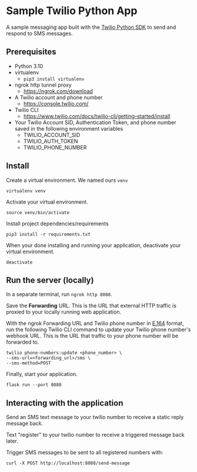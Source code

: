 # Sample Twilio Python App

A sample messaging app built with the [Twilio Python SDK](https://github.com/twilio/twilio-python) to send and respond to SMS messages.

## Prerequisites

- Python 3.10
- virtualenv
    - `pip3 install virtualenv`
- ngrok http tunnel proxy
    - https://ngrok.com/download
- A Twilio account and phone number
    - https://console.twilio.com/
- Twilio CLI
    - https://www.twilio.com/docs/twilio-cli/getting-started/install
- Your Twilio Account SID, Authentication Token, and phone number saved in the following environment variables
    - TWILIO_ACCOUNT_SID
    - TWILIO_AUTH_TOKEN
    - TWILIO_PHONE_NUMBER

## Install

Create a virtual environment. We named ours `venv`

```
virtualenv venv
```

Activate your virtual environment.

```
source venv/bin/activate
```

Install project dependencies/requirements

```
pip3 install -r requirements.txt
```

When your done installing and running your application, deactivate your virtual environment.

```
deactivate
```

## Run the server (locally)

In a separate terminal, run `ngrok http 8080`.

Save the **Forwarding** URL. This is the URL that external HTTP traffic is proxied to your locally running web application.

With the ngrok Forwarding URL and Twilio phone number in [E.164](https://www.twilio.com/docs/glossary/what-e164) format, run the following Twilio CLI command to update your Twilio phone number's webhook URL. This is the URL that traffic to your phone number will be forwarded to.

```
twilio phone-numbers:update <phone_number> \
--sms-url=<forwarding_url>/sms \
--sms-method=POST
```

Finally, start your application.

```
flask run --port 8080
```

## Interacting with the application

Send an SMS text message to your twilio number to receive a static reply message back.

Text "register" to your twilio number to receive a triggered message back later.

Trigger SMS messages to be sent to all registered numbers with:

```
curl -X POST http://localhost:8080/send-message
```
